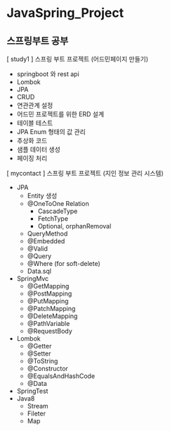 # JavaSpring_Project

## 스프링부트 공부

[ study1 ]
스프링 부트 프로젝트 (어드민페이지 만들기)

- springboot 와 rest api
- Lombok
- JPA
- CRUD
- 연관관계 설정
- 어드민 프로젝트를 위한 ERD 설계
- 테이블 테스트
- JPA Enum 형태의 값 관리
- 추상화 코드
- 샘플 데이터 생성
- 페이징 처리



[ mycontact ]
스프링 부트 프로젝트 (지인 정보 관리 시스템)

- JPA
  - Entity 생성
  - @OneToOne Relation
    - CascadeType
    - FetchType
    - Optional, orphanRemoval
  - QueryMethod
  - @Embedded
  - @Valid
  - @Query
  - @Where (for soft-delete)
  - Data.sql
- SpringMvc
  - @GetMapping
  - @PostMapping
  - @PutMapping
  - @PatchMapping
  - @DeleteMapping
  - @PathVariable
  - @RequestBody
- Lombok
  - @Getter
  - @Setter
  - @ToString
  - @Constructor
  - @EqualsAndHashCode
  - @Data
- SpringTest
- Java8
  - Stream
  - Fileter
  - Map
